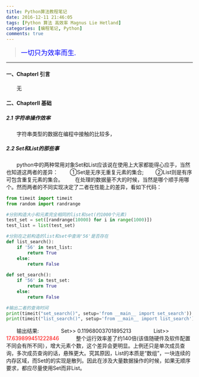 ```yaml
---
title: Python算法教程笔记
date: 2016-12-11 21:46:05
tags: [Python 算法 高效率 Magnus Lie Hetland]  
categories: [编程笔记, Python]  
comments: true  
---
```



><font color=#0000FF face="微软雅黑" size=4>一切只为效率而生.</font>



***


#### 一、ChapterI 引言 
　　无


#### 二、ChapterII 基础 
##### 2.1 字符串操作效率
　　字符串类型的数据在编程中接触的比较多，

 
##### 2.2 Set和List的那些事
　　python中的两种常用对象Set和List应该说在使用上大家都能得心应手，当然也知道这两者的差异：
　　①Set是无序无重复元素的集合;
　　②List则是有序可包含重复元素的集合。
　　在处理的数据量不大的时候，当然是哪个顺手用哪个。然而两者的不同实现决定了二者在性能上的差异，看如下代码：
<!-- more -->

```python
from timeit import timeit
from random import randrange

#分别构造大小和元素完全相同的list和set(约1000个元素)
test_set = set([randrange(10000) for i in range(1000)])
test_list = list(test_set)

#分别在之前构造的list和set中查询'56'是否存在
def list_search():
    if '56' in test_list:
        return True
    else:
        return False
		
def set_search():
    if '56' in test_set:
        return True
    else:
        return False

#输出二者的查询时间		
print(timeit("set_search()", setup='from __main__ import set_search'))
print(timeit("list_search()", setup='from __main__ import list_search'))
``` 
　　输出结果:
　　　　Set>> 0.11968003701895213
　　　　List>> <font color=#FF0000>17.639899451222846</font>　
　　整个运行效率差了约140倍(该值随硬件及软件配置不同会有所不同），增大元素个数，这个差异会更明显。上例还只是单次成员查询，多次成员查询的话，悬殊更大。究其原因，List的本质是“数组”，一块连续的内存区域，而Set的的实现是散列。因此在涉及大量数据操作的时候，如果无顺序要求，都应尽量使用Set而非List。
